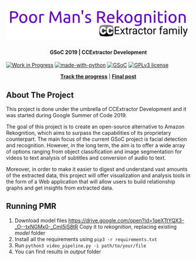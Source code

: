 <!-- PROJECT LOGO -->
<br />
<p align="center">
  <a href="https://github.com/thelastpolaris/poors_man_rekognition">
    <img src="resources/static/logo.png" alt="Logo">
  </a>
  <h4 align="center">GSoC 2019 | CCExtractor Development</h4>
</p>

[![Work in Progress](https://img.shields.io/badge/Status-Work%20In%20Progress-Blue.svg)](https://shields.io/)
[![made-with-python](https://img.shields.io/badge/Made%20with-Python-1f425f.svg)](https://www.python.org/)
[![GSoC](https://img.shields.io/badge/GSoC-2019-Red.svg)](https://summerofcode.withgoogle.com/dashboard/project/6506536917008384/overview/)
[![GPLv3 license](https://img.shields.io/badge/License-GPLv3-blue.svg)](http://perso.crans.org/besson/LICENSE.html)


  <p align="center">
    <a href="http://fedoskin.org/category/gsoc-2019/"><strong>Track the progress</strong></a> | 
    <a href="http://fedoskin.org/2019/08/24/gsoc-2019-poor-mans-rekognition/"><strong>Final post</strong></a>
  </p>

## About The Project
  This project is done under the umbrella of CCExtractor Development and it was started during Google Summer of Code 2019.
  
  The goal of this project is to create an open-source alternative to Amazon Rekognition, which aims to surpass the capabilities of its proprietary counterpart. The main focus of the current GSoC project is facial detection and recognition. However, in the long term, the aim is to offer a wide array of options ranging from object classification and image segmentation for videos to text analysis of subtitles and conversion of audio to text. 

  Moreover, in order to make it easier to digest and understand vast amounts of the extracted data, this project will offer visualization and analysis tools in the form of a Web application that will allow users to build relationship graphs and get insights from extracted data.
  
## Running PMR

1. Download model files https://drive.google.com/open?id=1qeXTtYQX3-_O--txNGMx0-_Cml5jS8tR Copy it to <i>rekognition</i>, replacing existing <i>model</i> folder
2. Install all the requirements using `pip3 -r requirements.txt`
3. Run `python3 video_pipeline.py -i path/to/your/file`
4. You can find results in <i>output</i> folder

## 
